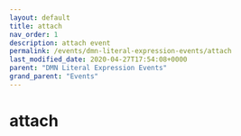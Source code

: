 ```yaml
---
layout: default
title: attach 
nav_order: 1
description: attach event
permalink: /events/dmn-literal-expression-events/attach
last_modified_date: 2020-04-27T17:54:08+0000
parent: "DMN Literal Expression Events"
grand_parent: "Events"
---
```


# attach
